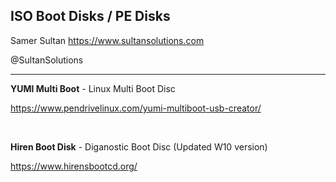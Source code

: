 ## ISO Boot Disks / PE Disks

Samer Sultan
https://www.sultansolutions.com

@SultanSolutions

---


**YUMI Multi Boot** - Linux Multi Boot Disc

https://www.pendrivelinux.com/yumi-multiboot-usb-creator/

&nbsp;
&nbsp;

**Hiren Boot Disk** - Diganostic Boot Disc (Updated W10 version) 

https://www.hirensbootcd.org/

&nbsp;
&nbsp;

